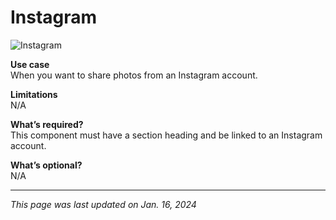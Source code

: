 # Instagram

![Instagram](/img/Instagram.png)

**Use case**<br>
When you want to share photos from an Instagram account.

**Limitations**<br>
N/A

**What’s required?**<br>
This component must have a section heading and be linked to an Instagram account.

**What’s optional?**<br>
N/A

***

*This page was last updated on Jan. 16, 2024*